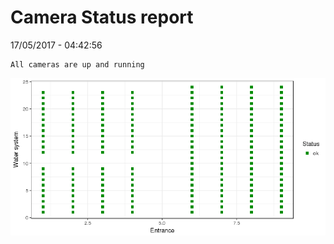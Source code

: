 Camera Status report
================
17/05/2017 - 04:42:56

    All cameras are up and running

![](camreport_files/figure-markdown_github/unnamed-chunk-2-1.png)
